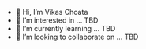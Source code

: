 - 👋 Hi, I’m Vikas Choata
- 👀 I’m interested in ... TBD 
- 🌱 I’m currently learning ... TBD
- 💞️ I’m looking to collaborate on ... TBD

<!---
VikasChoata88/VikasChoata88 is a ✨ special ✨ repository because its `README.md` (this file) appears on your GitHub profile.
You can click the Preview link to take a look at your changes.
--->
